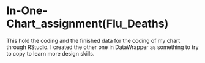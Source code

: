 # In-One-Chart_assignment(Flu_Deaths)
 This hold the coding and the finished data for the coding of my chart through RStudio. I created the other one in DataWrapper as something to try to copy to learn more design skills. 
